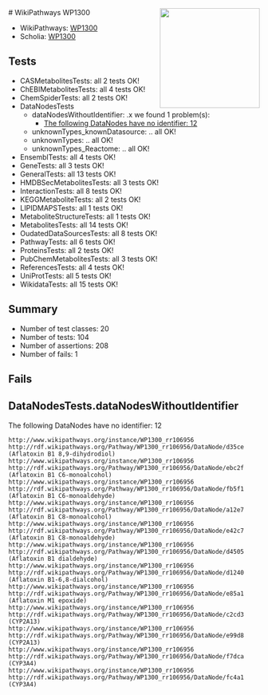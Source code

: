 <img style="float: right; width: 200px" src="https://upload.wikimedia.org/wikipedia/commons/thumb/8/83/Wplogo_with_text_500.png/640px-Wplogo_with_text_500.png" />
# WikiPathways WP1300

* WikiPathways: [WP1300](https://wikipathways.org/pathways/WP1300)
* Scholia: [WP1300](https://scholia.toolforge.org/wikipathways/WP1300)
## Tests
* CASMetabolitesTests: all 2 tests OK!
* ChEBIMetabolitesTests: all 4 tests OK!
* ChemSpiderTests: all 2 tests OK!
* DataNodesTests
    * dataNodesWithoutIdentifier: .x we found 1 problem(s):
        * [The following DataNodes have no identifier: 12](#8792c492)
    * unknownTypes_knownDatasource: .. all OK!
    * unknownTypes: .. all OK!
    * unknownTypes_Reactome: .. all OK!
* EnsemblTests: all 4 tests OK!
* GeneTests: all 3 tests OK!
* GeneralTests: all 13 tests OK!
* HMDBSecMetabolitesTests: all 3 tests OK!
* InteractionTests: all 8 tests OK!
* KEGGMetaboliteTests: all 2 tests OK!
* LIPIDMAPSTests: all 1 tests OK!
* MetaboliteStructureTests: all 1 tests OK!
* MetabolitesTests: all 14 tests OK!
* OudatedDataSourcesTests: all 8 tests OK!
* PathwayTests: all 6 tests OK!
* ProteinsTests: all 2 tests OK!
* PubChemMetabolitesTests: all 3 tests OK!
* ReferencesTests: all 4 tests OK!
* UniProtTests: all 5 tests OK!
* WikidataTests: all 15 tests OK!


## Summary

* Number of test classes: 20
* Number of tests: 104
* Number of assertions: 208
* Number of fails: 1

## Fails

<a name="8792c492" />

## DataNodesTests.dataNodesWithoutIdentifier

The following DataNodes have no identifier: 12
```
http://www.wikipathways.org/instance/WP1300_rr106956 http://rdf.wikipathways.org/Pathway/WP1300_rr106956/DataNode/d35ce (Aflatoxin B1 8,9-dihydrodiol)
http://www.wikipathways.org/instance/WP1300_rr106956 http://rdf.wikipathways.org/Pathway/WP1300_rr106956/DataNode/ebc2f (Aflatoxin B1 C6-monoalcohol)
http://www.wikipathways.org/instance/WP1300_rr106956 http://rdf.wikipathways.org/Pathway/WP1300_rr106956/DataNode/fb5f1 (Aflatoxin B1 C6-monoaldehyde)
http://www.wikipathways.org/instance/WP1300_rr106956 http://rdf.wikipathways.org/Pathway/WP1300_rr106956/DataNode/a12e7 (Aflatoxin B1 C8-monoalcohol)
http://www.wikipathways.org/instance/WP1300_rr106956 http://rdf.wikipathways.org/Pathway/WP1300_rr106956/DataNode/e42c7 (Aflatoxin B1 C8-monoaldehyde)
http://www.wikipathways.org/instance/WP1300_rr106956 http://rdf.wikipathways.org/Pathway/WP1300_rr106956/DataNode/d4505 (Aflatoxin B1 dialdehyde)
http://www.wikipathways.org/instance/WP1300_rr106956 http://rdf.wikipathways.org/Pathway/WP1300_rr106956/DataNode/d1240 (Aflatoxin B1-6,8-dialcohol)
http://www.wikipathways.org/instance/WP1300_rr106956 http://rdf.wikipathways.org/Pathway/WP1300_rr106956/DataNode/e85a1 (Aflatoxin M1 epoxide)
http://www.wikipathways.org/instance/WP1300_rr106956 http://rdf.wikipathways.org/Pathway/WP1300_rr106956/DataNode/c2cd3 (CYP2A13)
http://www.wikipathways.org/instance/WP1300_rr106956 http://rdf.wikipathways.org/Pathway/WP1300_rr106956/DataNode/e99d8 (CYP2A13)
http://www.wikipathways.org/instance/WP1300_rr106956 http://rdf.wikipathways.org/Pathway/WP1300_rr106956/DataNode/f7dca (CYP3A4)
http://www.wikipathways.org/instance/WP1300_rr106956 http://rdf.wikipathways.org/Pathway/WP1300_rr106956/DataNode/fc4a1 (CYP3A4)
```

